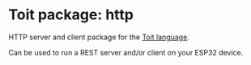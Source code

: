 # Toit package: http

HTTP server and client package for the [Toit language](https://github.com/toitlang/toit). 

Can be used to run a REST server and/or client on your ESP32 device.

